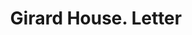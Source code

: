 ---
doi: 10.7916/D8Z339VT
date_other: '1880'
date_other_textual: 1880-1889
form: correspondence
genre:
- Letters (correspondence)
name:
- Girard House
object_in_context_url: https://biggert.cul.columbia.edu/items/view/ave_biggert_01404
subject_hierarchical_geographic:
- Philadelphia, Pennsylvania, United States
subject_name:
- Girard House
title: Girard House. Letter
sort_title: Girard House. Letter
call_number: ave_biggert_01404
coordinates:
- 40.00944444444445,-75.13333333333334
pid: ave_biggert_01404
identifiers: ave_biggert_01404
thumbnail: https://derivativo-1.library.columbia.edu/iiif/2/ldpd:344649/full/!256,256/0/native.jpg
permalink: "/biggert/ave_biggert_01404/"
layout: iiif-image-page
---